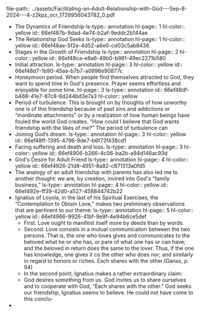 file-path:: ../assets/Facilitating-an-Adult-Relationship-with-God---Sep-8-2024---4-z2kpz_ocr_1726956043782_0.pdf

- The Dynamics of Friendship
  ls-type:: annotation
  hl-page:: 1
  hl-color:: yellow
  id:: 66ef487b-9dad-4e74-b2af-9eddc2b144ae
- The Relationship God Seeks
  ls-type:: annotation
  hl-page:: 1
  hl-color:: yellow
  id:: 66ef48ae-5f2e-4d52-a6e0-cd03c5ab8436
- Stages in the Growth of Friendship
  ls-type:: annotation
  hl-page:: 2
  hl-color:: yellow
  id:: 66ef48ca-e8a6-49b0-b981-49ec2271b580
- Initial attraction.
  ls-type:: annotation
  hl-page:: 3
  hl-color:: yellow
  id:: 66ef48d7-1b90-45aa-b7b7-a0996e90877c
- Honeymoon period. When people find themselves attracted to God, they want to spend time in God's presence. Prayer seems effortless and enjoyable for some time. 
  hl-page:: 3
  ls-type:: annotation
  id:: 66ef48df-b468-41e7-87c8-6d244bd3e7a3
  hl-color:: yellow
- Period of turbulence. This is brought on by thoughts of how unworthy one is of this friendship because of past sins and addictions or “inordinate attachments” or by a realization of how human beings have fouled the world God creates. “How could I believe that God wants friendship with the likes of me?” The period of turbulence can
- Joining God’s dream.
  ls-type:: annotation
  hl-page:: 3
  hl-color:: yellow
  id:: 66ef48ff-1395-4796-9de7-b6f72f438cd1
- Facing suffering and death and loss.
  ls-type:: annotation
  hl-page:: 3
  hl-color:: yellow
  id:: 66ef4906-b266-4c06-ba2b-a94d146ac93d
- God's Desire for Adult Friend
  ls-type:: annotation
  hl-page:: 4
  hl-color:: yellow
  id:: 66ef4926-21d8-4951-8a82-c871313a0fd5
- The analogy of an adult friendship with parents has also led me to another thought: we are, by creation, invired into God's “family business,”
  ls-type:: annotation
  hl-page:: 4
  hl-color:: yellow
  id:: 66ef492e-ff39-42d0-a527-458844742b22
- Ignatius of Loyola, in the last of his Spiritual Exercises, the “Contemplation to Obtain Love,” makes two preliminary observations that are pertinent to our theme: 
  ls-type:: annotation
  hl-page:: 5
  hl-color:: yellow
  id:: 66ef4966-9926-41bf-9e9f-4e94b6ce5def
	- First. Love ought to manifest itself more by deeds than by words.
	- Second. Love consists in a mutual communication between the two persons. That is, the one who loves gives and communicates to the beloved what he or she has, or pare of what one has or can have; and the beloved in return does the same to the lover. Thus, if the one has knowledge, one gives it co the other who does nor; and similarly in regard to honors or riches. Each shares with the other.(Ganss, p. 94)
	- In the second point, Ignatius makes a rather extraordinary claim:
	- God desires something from us. God invites us to share ourselves and to cooperate with God, “Each shares with the other.” God seeks our friendship, Ignatius seems to believe. He could not have come to this conclu-
-